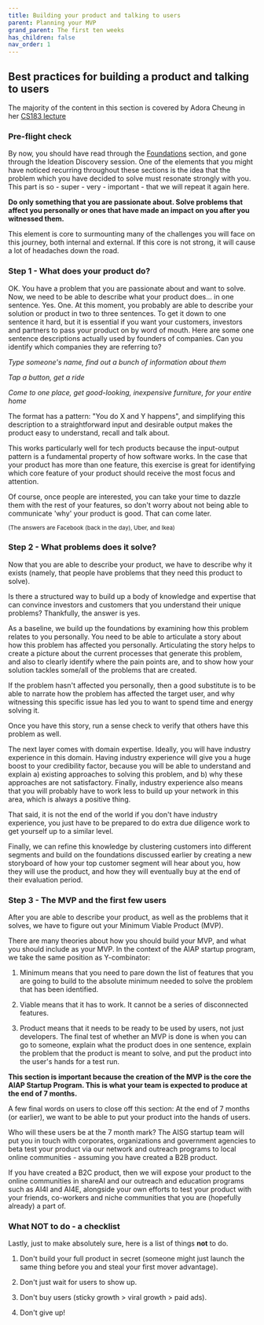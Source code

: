 ```yaml
---
title: Building your product and talking to users
parent: Planning your MVP
grand_parent: The first ten weeks
has_children: false
nav_order: 1
---
```


## Best practices for building a product and talking to users

The majority of the content in this section is covered by Adora Cheung in her 
[CS183 lecture](https://www.youtube.com/watch?v=yP176MBG9Tk&list=PLU630Cd0ZQCMeQiSvU7DJmDJDitdE7m7r&index=5&t=0s)

### Pre-flight check 

By now, you should have read through the [Foundations](https://johnangrs.github.io/section_1_1.html) section, and gone through the Ideation Discovery session. One of the elements that you might have noticed recurring throughout these sections is the idea that the problem which you have decided to solve must resonate strongly with you. This part is so - super - very - important - that we will repeat it again here.

**Do only something that you are passionate about. Solve problems that affect
you personally or ones that have made an impact on you after you witnessed them.**

This element is core to surmounting many of the challenges you will face on this
journey, both internal and external. If this core is not strong, it will cause a
lot of headaches down the road. 

### Step 1 - What does your product do?

OK. You have a problem that you are passionate about and want to solve. Now, we
need to be able to describe what your product does... in one sentence. Yes. One. At this moment,
you probably are able to describe your solution or product in two to three sentences.
To get it down to one sentence it hard, but it is essential if you want your customers,
investors and partners to pass your product on by word of mouth. Here are some one
sentence descriptions actually used by founders of companies. Can you identify which companies they are referring to?

*Type someone's name, find out a bunch of information about them*

*Tap a button, get a ride*

*Come to one place, get good-looking, inexpensive furniture, for your entire home*

The format has a pattern: "You do X and Y happens", and simplifying this description
to a straightforward input and desirable output makes the product easy to understand,
recall and talk about. 

This works particularly well for tech products because the input-output pattern is
a fundamental property of how software works. In the case that your product has more
than one feature, this exercise is great for identifying which core feature of
your product should receive the most focus and attention.

Of course, once people are interested, you can take your time to dazzle them with the rest of your features, so don't worry about not being able to communicate 'why' your product is good. That can come later.

<sub>(The answers are Facebook (back in the day), Uber, and Ikea)</sub>

### Step 2 - What problems does it solve?

Now that you are able to describe your product, we have to describe why it exists
(namely, that people have problems that they need this product to solve).

Is there a structured way to build up a body of knowledge and expertise that can convince investors and customers that you understand their unique problems? Thankfully,
the answer is yes.

As a baseline, we build up the foundations by examining how this problem relates
to you personally. You need to be able to articulate a story about how this problem has affected you personally. Articulating the story helps to create a picture about the current processes that generate this problem, and also to clearly identify where the pain points are, and to show how your solution tackles some/all of the problems that are created. 

If the problem hasn't affected you personally, then a good substitute is to be able to narrate how the problem has affected the target user, and why witnessing this specific issue has led you to want to spend time and energy solving it.

Once you have this story, run a sense check to verify that others have this problem as well.

The next layer comes with domain expertise. Ideally, you will have industry experience in this domain. Having industry experience will give you a huge boost to your credibility factor, because you will be able to understand and explain a) existing approaches to solving this problem, and b) why these approaches are not satisfactory. Finally, industry experience also means that you will probably have to work less to build up your network in this area, which is always a positive thing.

That said, it is not the end of the world if you don't have industry experience, you just have to be prepared to do extra due diligence work to get yourself up to a similar level.

Finally, we can refine this knowledge by clustering customers into different segments and build on the foundations discussed earlier by creating a new storyboard of how your top customer segment will hear about you, how they will use the product, and how they will eventually buy at the end of their evaluation period.

### Step 3 - The MVP and the first few users

After you are able to describe your product, as well as the problems that it solves,
we have to figure out your Minimum Viable Product (MVP).

There are many theories about how you should build your MVP, and what you should
include as your MVP. In the context of the AIAP startup program, we take the same
position as Y-combinator:

1. Minimum means that you need to pare down the list of features that you are going
to build to the absolute minimum needed to solve the problem that has been identified.

2. Viable means that it has to work. It cannot be a series of disconnected features.

3. Product means that it needs to be ready to be used by users, not just developers. The final test of whether an MVP is done is when you can go to someone, explain what
the product does in one sentence, explain the problem that the product is meant to solve, and put the product into the user's hands for a test run.

**This section is important because the creation of the MVP is the core the AIAP Startup Program. This is what your team is expected to produce at the end of 7 months.**

A few final words on users to close off this section: At the end of 7 months (or earlier), we want to be able to put your product into the hands of users. 

Who will these users be at the 7 month mark? The AISG startup team will put you in touch with corporates, organizations and government agencies to beta test your product via our network and outreach programs to local online communities - assuming you have created a B2B product. 

If you have created a B2C product, then we will expose your product to the online communities in shareAI and our outreach and education programs such as AI4I and AI4E, alongside your own efforts to test your product with your friends, co-workers and niche communities that you are (hopefully already) a part of.

### What NOT to do - a checklist

Lastly, just to make absolutely sure, here is a list of things **not** to do.

1. Don't build your full product in secret (someone might just launch the same thing before you and steal your first mover advantage).

2. Don't just wait for users to show up.

3. Don't buy users (sticky growth > viral growth > paid ads).

4. Don't give up!
